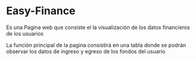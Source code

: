 # Easy-Finance
Es una Pagina web que consiste el la visualización de los datos financieros de los usuarios

La función principal de la pagina consistirá en una tabla donde se podrán observar los datos de ingreso y egreso de los fondos del usuario
